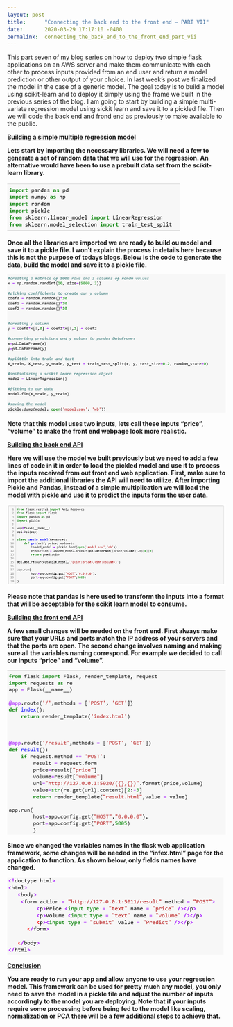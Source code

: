 ```yaml
---
layout: post
title:      "Connecting the back end to the front end – PART VII"
date:       2020-03-29 17:17:10 -0400
permalink:  connecting_the_back_end_to_the_front_end_part_vii
---
```


This part seven of my blog series on how to deploy two simple flask applications on an AWS server and make them communicate with each other to process inputs provided from an end user and return a model prediction or other output of your choice. In last week’s post we finalized the model in the case of a generic model. The goal today is to build a model using scikit-learn and to deploy it simply using the frame we built in the previous series of the blog. I am going to start by building a simple multi-variate regression model using sickit learn and save it to a pickled file. Then  we will code the back end and frond end as previously to make available to the public.

<b><u>Building a simple multiple regression model</u>

Lets start by importing the necessary libraries. We will need a few to generate a set of random data that we will use for the regression. An alternative would have been to use a prebuilt data set from the scikit-learn library.

![](img/137.png)

Once all the libraries are imported we are ready to build ou model and save it to a pickle file. I won’t explain the process in details here because this is not the purpose of todays blogs.  Below is the code to generate the data, build the model and save it to a pickle file. 

![](img/138.png)

Note that this model uses two inputs, lets call these inputs “price”, “volume” to make the front end webpage look more realistic. 

<b><u>Building the back end API</u>

Here we will use the model we built previously but we need to add a few lines of code in it in order to load the pickled model and use it to process the inputs received from out front end web application. First, make sure to import the additional libraries the API will need to utilize. After importing Pickle and Pandas, instead of a simple multiplication we will load the model with pickle and use  it to predict the inputs form the user data.

![](img/139.png)

Please note that pandas is here used to transform the inputs into a format that will be acceptable for the scikit learn model to consume. 

<b><u>Building the front end API</u>

A few small changes will be needed on the front end. First always make sure that your URLs and ports match the IP address of your servers and that the ports are open. The second change involves naming and making sure all the variables naming correspond. For example we decided to call our inputs “price” and “volume”.

![](img/140.png)

Since we changed the variables names in the flask web application framework, some changes will be needed in the “infex.html” page for the application to function. As shown below, only fields names have changed.

![](img/141.png)

<b><u>Conclusion</u>

You are ready to run your app and allow anyone to use your regression model. This framework can be used for pretty much any model, you only need to save the model in a pickle file and adjust the number of inputs accordingly to the model you are deploying. Note that if your inputs require some processing before being fed to the model like scaling, normalization or PCA there will be a few additional steps to achieve that. 

